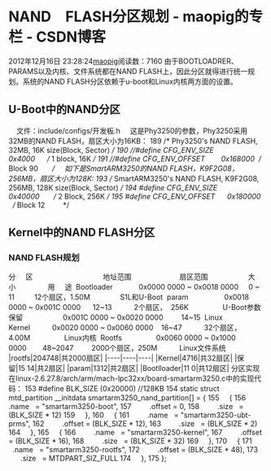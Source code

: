 # NAND　FLASH分区规划 - maopig的专栏 - CSDN博客
2012年12月16日 23:28:24[maopig](https://me.csdn.net/maopig)阅读数：7160
由于BOOTLOADRER、PARAMS以及内核、文件系统都在NAND FLASH上，因此分区就得进行统一规划。系统的NAND FLASH分区依赖于u-boot和Linux内核两方面的设置。
## U-Boot中的NAND分区
    文件：include/configs/开发板.h
    这是Phy3250的参数，Phy3250采用32MB的NAND FLASH，扇区大小为16KB：
189 /* Phy3250's NAND FLASH, 32MB, 16K size(Block, Sector) */
190 //#define CFG_ENV_SIZE             0x4000      /* 1 block, 16K */
191 //#define CFG_ENV_OFFSET        0x168000  /* Block 90       */
    如下是SmartARM3250的NAND FLASH，K9F2G08，256MB，扇区大小为128K:
193 /* SmartARM3250's NAND FLASH, K9F2G08, 256MB, 128K size(Block, Sector) */
194 #define CFG_ENV_SIZE           0x40000       /* 2 Block, 256K */
195 #define CFG_ENV_OFFSET      0x180000     /* Block 12         */ 
## Kernel中的NAND FLASH分区
### NAND FLASH规划
分     区                                   地址范围                        扇区范围                    大    小                用     途
 Bootloader             0x0000 0000 ~ 0x0018 0000     0 ~ 11          12个扇区，1.50M               S1L和U-Boot
 param                  0x0018 0000 ~ 0x001C 0000      12~13           2个扇区，  256K                 U-Boot参数
保留                    0x001C 0000 ~ 0x0020 0000         14~15
 Linux Kernel           0x0020 0000 ~ 0x0060 0000    16~47           32个扇区，4.00M                 Linux内核
 Rootfs                 0x0060 0000 ~ 0x1000 0000        48~2047         2000个扇区，250M           Linux文件系统   
|rootfs|204748|共2000扇区|
|----|----|----|
|Kernel|4716|共32扇区|
|保留|15 14|共2扇区|
|param|1312|共2扇区|
|Bootlloader|11 0|共12扇区|
分区实现
在linux-2.6.27.8/arch/arm/mach-lpc32xx/board-smartarm3250.c中的实现代码：
153 #define BLK_SIZE (0x20000) //128KB
154 static struct mtd_partition __initdata smartarm3250_nand_partition[] = {
155     {
156         .name   = "smartarm3250-boot",
157         .offset = 0,
158         .size   = (BLK_SIZE * 12)
159     },
160     {
161         .name   = "smartarm3250-ubt-prms",
162         .offset = (BLK_SIZE * 12),
163         .size   = (BLK_SIZE * 2)
164     },
165     {
166         .name   = "smartarm3250-kernel",
167         .offset = (BLK_SIZE * 16),
168         .size   = (BLK_SIZE * 32)
169     },
170     {
171         .name   = "smartarm3250-rootfs",
172         .offset = (BLK_SIZE * 48),
173         .size   = MTDPART_SIZ_FULL
174     },
175 };

